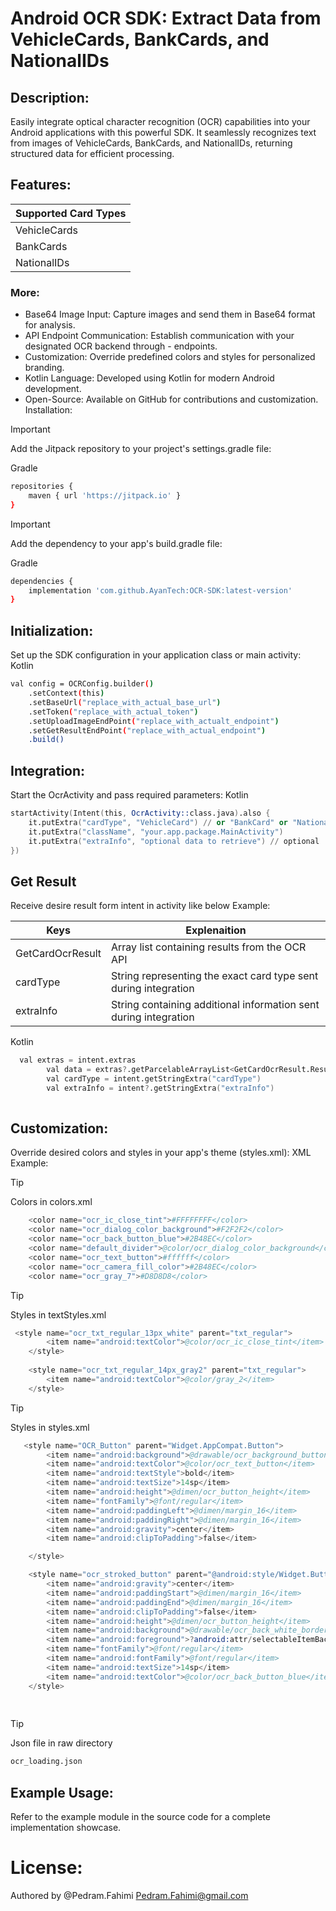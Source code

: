 # Android OCR SDK: Extract Data from VehicleCards, BankCards, and NationalIDs

## Description:

Easily integrate optical character recognition (OCR) capabilities into your Android applications with this powerful SDK. It seamlessly recognizes text from images of VehicleCards, BankCards, and NationalIDs, returning structured data for efficient processing.

## Features:

|  Supported Card Types |
| ------ | 
|VehicleCards |
|BankCards|
|NationalIDs|

### More:
- Base64 Image Input: Capture images and send them in Base64 format for analysis.
- API Endpoint Communication: Establish communication with your designated OCR backend through - endpoints.
- Customization: Override predefined colors and styles for personalized branding.
- Kotlin Language: Developed using Kotlin for modern Android development.
- Open-Source: Available on GitHub for contributions and customization.
  Installation:

> [!Important]
> Add the Jitpack repository to your project's settings.gradle file:

Gradle
```sh
repositories {
    maven { url 'https://jitpack.io' }
}
```
> [!Important]
>Add the dependency to your app's build.gradle file:

Gradle
```sh
dependencies {
    implementation 'com.github.AyanTech:OCR-SDK:latest-version'
}
```
## Initialization:

Set up the SDK configuration in your application class or main activity:
Kotlin
```sh
val config = OCRConfig.builder()
    .setContext(this)
    .setBaseUrl("replace_with_actual_base_url")
    .setToken("replace_with_actual_token")
    .setUploadImageEndPoint("replace_with_actualt_endpoint")
    .setGetResultEndPoint("replace_with_actual_endpoint")
    .build()
```

## Integration:

Start the OcrActivity and pass required parameters:
Kotlin
```s
startActivity(Intent(this, OcrActivity::class.java).also {
    it.putExtra("cardType", "VehicleCard") // or "BankCard" or "NationalID"
    it.putExtra("className", "your.app.package.MainActivity")
    it.putExtra("extraInfo", "optional data to retrieve") // optional
})
```

## Get Result

Receive desire result form intent in activity like below Example:

| Keys             | Explenaition |
|------------------| ------ | 
| GetCardOcrResult |  Array list containing results from the OCR API |
| cardType         | String representing the exact card type sent during integration |
| extraInfo        | String containing additional information sent during integration |


Kotlin
```s
  val extras = intent.extras
        val data = extras?.getParcelableArrayList<GetCardOcrResult.Result>("GetCardOcrResult")
        val cardType = intent.getStringExtra("cardType")
        val extraInfo = intent?.getStringExtra("extraInfo")
         
```

## Customization:

Override desired colors and styles in your app's theme (styles.xml):
XML Example:

> [!Tip]
>Colors in colors.xml
```s
    <color name="ocr_ic_close_tint">#FFFFFFFF</color>
    <color name="ocr_dialog_color_background">#F2F2F2</color>
    <color name="ocr_back_button_blue">#2B48EC</color>
    <color name="default_divider">@color/ocr_dialog_color_background</color>
    <color name="ocr_text_button">#ffffff</color>
    <color name="ocr_camera_fill_color">#2B48EC</color>
    <color name="ocr_gray_7">#D8D8D8</color>
```

> [!Tip]
>Styles in textStyles.xml
```s
 <style name="ocr_txt_regular_13px_white" parent="txt_regular">
        <item name="android:textColor">@color/ocr_ic_close_tint</item>
    </style>
    
    <style name="ocr_txt_regular_14px_gray2" parent="txt_regular">
        <item name="android:textColor">@color/gray_2</item>
    </style>
```

> [!Tip]
>Styles in styles.xml
```s
   <style name="OCR_Button" parent="Widget.AppCompat.Button">
        <item name="android:background">@drawable/ocr_background_button_blue</item>
        <item name="android:textColor">@color/ocr_text_button</item>
        <item name="android:textStyle">bold</item>
        <item name="android:textSize">14sp</item>
        <item name="android:height">@dimen/ocr_button_height</item>
        <item name="fontFamily">@font/regular</item>
        <item name="android:paddingLeft">@dimen/margin_16</item>
        <item name="android:paddingRight">@dimen/margin_16</item>
        <item name="android:gravity">center</item>
        <item name="android:clipToPadding">false</item>

    </style>

    <style name="ocr_stroked_button" parent="@android:style/Widget.Button">
        <item name="android:gravity">center</item>
        <item name="android:paddingStart">@dimen/margin_16</item>
        <item name="android:paddingEnd">@dimen/margin_16</item>
        <item name="android:clipToPadding">false</item>
        <item name="android:height">@dimen/ocr_button_height</item>
        <item name="android:background">@drawable/ocr_back_white_bordered_blue_button</item>
        <item name="android:foreground">?android:attr/selectableItemBackground</item>
        <item name="fontFamily">@font/regular</item>
        <item name="android:fontFamily">@font/regular</item>
        <item name="android:textSize">14sp</item>
        <item name="android:textColor">@color/ocr_back_button_blue</item>
    </style>
    
    
```
> [!Tip]
>Json file in raw directory
```s
ocr_loading.json
```

## Example Usage:
Refer to the example module in the source code for a complete implementation showcase.

# License:
Authored by @Pedram.Fahimi
Pedram.Fahimi@gmail.com

